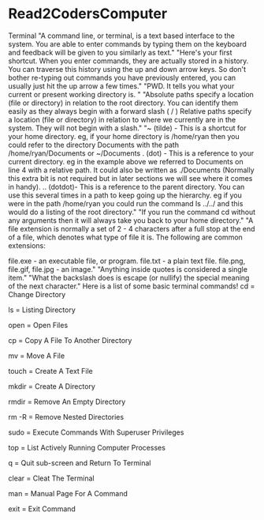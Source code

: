 # Read2CodersComputer
Terminal
"A command line, or terminal, is a text based interface to the system. You are able to enter commands by typing them on the keyboard and feedback will be given to you similarly as text."
"Here's your first shortcut. When you enter commands, they are actually stored in a history. You can traverse this history using the up and down arrow keys. So don't bother re-typing out commands you have previously entered, you can usually just hit the up arrow a few times."
"PWD. It tells you what your current or present working directory is. "
"Absolute paths specify a location (file or directory) in relation to the root directory. You can identify them easily as they always begin with a forward slash ( / )
Relative paths specify a location (file or directory) in relation to where we currently are in the system. They will not begin with a slash."
"~ (tilde) - This is a shortcut for your home directory. eg, if your home directory is /home/ryan then you could refer to the directory Documents with the path /home/ryan/Documents or ~/Documents
. (dot) - This is a reference to your current directory. eg in the example above we referred to Documents on line 4 with a relative path. It could also be written as ./Documents (Normally this extra bit is not required but in later sections we will see where it comes in handy).
.. (dotdot)- This is a reference to the parent directory. You can use this several times in a path to keep going up the hierarchy. eg if you were in the path /home/ryan you could run the command ls ../../ and this would do a listing of the root directory."
"If you run the command cd without any arguments then it will always take you back to your home directory."
"A file extension is normally a set of 2 - 4 characters after a full stop at the end of a file, which denotes what type of file it is. The following are common extensions:

file.exe - an executable file, or program.
file.txt - a plain text file.
file.png, file.gif, file.jpg - an image."
"Anything inside quotes is considered a single item."
"What the backslash does is escape (or nullify) the special meaning of the next character."
Here is a list of some basic terminal commands!
cd = Change Directory

ls = Listing Directory

open = Open Files

cp = Copy A File To Another Directory

mv = Move A File

touch = Create A Text File

mkdir = Create A Directory

rmdir = Remove An Empty Directory

rm -R = Remove Nested Directories

sudo = Execute Commands With Superuser Privileges

top = List Actively Running Computer Processes

q = Quit sub-screen and Return To Terminal

clear = Cleat The Terminal

man = Manual Page For A Command

exit = Exit Command

 




